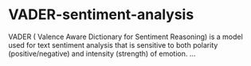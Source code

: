 # VADER-sentiment-analysis
VADER ( Valence Aware Dictionary for Sentiment Reasoning) is a model used for text sentiment analysis that is sensitive to both polarity (positive/negative) and intensity (strength) of emotion. ...
